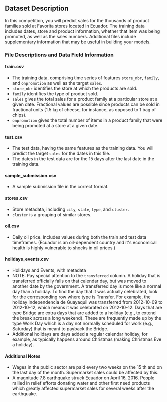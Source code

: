 ## Dataset Description
In this competition, you will predict sales for the thousands of product families sold at Favorita stores located in Ecuador. The training data includes dates, store and product information, whether that item was being promoted, as well as the sales numbers. Additional files include supplementary information that may be useful in building your models.

### File Descriptions and Data Field Information
#### train.csv
- The training data, comprising time series of features `store_nbr`, `family`, and `onpromotion` as well as the target `sales`.
- `store_nbr` identifies the store at which the products are sold.
- `family` identifies the type of product sold.
- `sales` gives the total sales for a product family at a particular store at a given date. Fractional values are possible since products can be sold in fractional units (1.5 kg of cheese, for instance, as opposed to 1 bag of chips).
- `onpromotion` gives the total number of items in a product family that were being promoted at a store at a given date.

#### test.csv
- The test data, having the same features as the training data. You will predict the target `sales` for the dates in this file.
- The dates in the test data are for the 15 days after the last date in the training data.

#### sample_submission.csv
- A sample submission file in the correct format.

#### stores.csv
- Store metadata, including `city`, `state`, `type`, and `cluster`.
- `cluster` is a grouping of similar stores.

#### oil.csv
- Daily oil price. Includes values during both the train and test data timeframes. (Ecuador is an oil-dependent country and it's economical health is highly vulnerable to shocks in oil prices.)

#### holidays_events.csv
- Holidays and Events, with metadata
- NOTE: Pay special attention to the `transferred` column. A holiday that is transferred officially falls on that calendar day, but was moved to another date by the government. A transferred day is more like a normal day than a holiday. To find the day that it was actually celebrated, look for the corresponding row where type is Transfer. For example, the holiday Independencia de Guayaquil was transferred from 2012-10-09 to 2012-10-12, which means it was celebrated on 2012-10-12. Days that are type Bridge are extra days that are added to a holiday (e.g., to extend the break across a long weekend). These are frequently made up by the type Work Day which is a day not normally scheduled for work (e.g., Saturday) that is meant to payback the Bridge.
- Additional holidays are days added a regular calendar holiday, for example, as typically happens around Christmas (making Christmas Eve a holiday).

#### Additional Notes
- Wages in the public sector are paid every two weeks on the 15 th and on the last day of the month. Supermarket sales could be affected by this.
- A magnitude 7.8 earthquake struck Ecuador on April 16, 2016. People rallied in relief efforts donating water and other first need products which greatly affected supermarket sales for several weeks after the earthquake.
